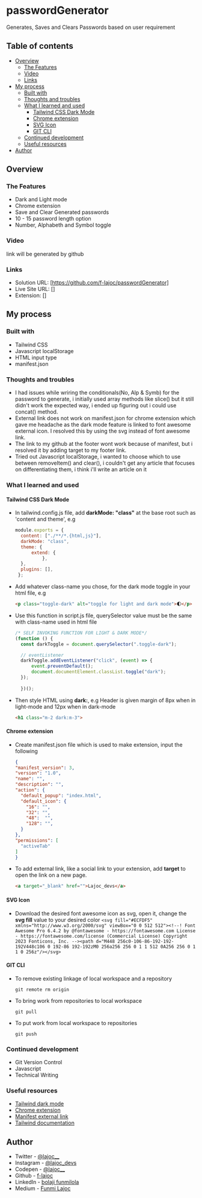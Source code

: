 # passwordGenerator
Generates, Saves and Clears Passwords based on user requirement 


## Table of contents
  - [Overview](#overview)
    - [The Features](#the-features)
    - [Video](#video)
    - [Links](#links)
  - [My process](#my-process)
    - [Built with](#built-with)
    - [Thoughts and troubles](#thoughts-and-troubles)
    - [What I learned and used](#what-i-learned-and-used)
      - [Tailwind CSS Dark Mode](#tailwind-css-dark-mode)
      - [Chrome extension](#chrome-extension)
      - [SVG Icon](#svg-icon)
      - [GIT CLI](#git-cli)
    - [Continued development](#continued-development)
    - [Useful resources](#useful-resources)
  - [Author](#author)

## Overview

### The Features

- Dark and Light mode
- Chrome extension
- Save and Clear Generated passwords
- 10 - 15 password length option
- Number, Alphabeth and Symbol toggle 

### Video 

link will be generated by github

### Links

- Solution URL: [https://github.com/f-lajoc/passwordGenerator] 
- Live Site URL: []
- Extension: []

## My process

### Built with
- Tailwind CSS
- Javascript localStorage
- HTML input type
- manifest.json

### Thoughts and troubles
- I had issues while wriring the conditionals(No, Alp & Symb) for the password to generate, i initially used array methods like slice() but it still didn't work the expected way, i ended up figuring out i could use concat() method.
- External link does not work on manifest.json for chrome extension which gave me headache as the dark mode feature is linked to font awesome external icon. I resolved this by using the svg instead of font awesome link.
- The link to my github at the footer wont work because of manifest, but i resolved it by adding target to my footer link.
- Tried out Javascript localStorage, i wanted to choose which to use between removeItem() and clear(), i couldn't get any article that focuses on differentiating them, i think i'll write an article on it

### What I learned and used

#### Tailwind CSS Dark Mode
- In tailwind.config.js file, add **darkMode: "class"** at the base root such as 'content and theme', e.g
  ```js
  module.exports = {
	content: ["./**/*.{html,js}"],
	darkMode: "class",
	theme: {
		extend: {
			},
	},
	plugins: [],
   };
  ```

- Add whatever class-name you chose, for the dark mode toggle in your html file, e.g
  ```html
  <p class="toggle-dark" alt="toggle for light and dark mode">🌓</p>
  ```

- Use this function in script.js file, querySelector value must be the same with class-name used in html file
  ```js
  /* SELF INVOKING FUNCTION FOR LIGHT & DARK MODE*/
  (function () {
	const darkToggle = document.querySelector(".toggle-dark");

	// eventListener
	darkToggle.addEventListener("click", (event) => {
		event.preventDefault();
		document.documentElement.classList.toggle("dark");
	});
	
    })();
  ```
- Then style HTML using **dark:**, e.g Header is given margin of 8px when in light-mode and 12px when in dark-mode
  ```html
  <h1 class="m-2 dark:m-3">
  ```

#### Chrome extension
- Create manifest.json file which is used to make extension, input the following
  ```json
  {
  "manifest_version": 3,
  "version": "1.0",
  "name": "",
  "description": "",
  "action": {
    "default_popup": "index.html",
    "default_icon": {
      "16": "",
      "32": "",
      "48":  "",
      "128": "",
    }
  },
  "permissions": [
    "activeTab"
  ]
  }
  ```
- To add external link, like a social link to your extension, add **target** to open the link on a new page.
  ```html
  <a target="_blank" href="">Lajoc_devs</a>
  ```

#### SVG Icon
- Download the desired font awesome icon as svg, open it, change the **svg fill** value to your desired color
`<svg fill="#ECFDF5" xmlns="http://www.w3.org/2000/svg" viewBox="0 0 512 512"><!--! Font Awesome Pro 6.4.2 by @fontawesome - https://fontawesome.com License - https://fontawesome.com/license (Commercial License) Copyright 2023 Fonticons, Inc. --><path d="M448 256c0-106-86-192-192-192V448c106 0 192-86 192-192zM0 256a256 256 0 1 1 512 0A256 256 0 1 1 0 256z"/></svg>
`

#### GIT CLI
- To remove existing linkage of local workspace and a repository
  ```
  git remote rm origin
  ```
- To bring work from repositories to local workspace
  ```
  git pull
  ```
- To put work from local workspace to repositories
  ```
  git push
  ``` 
### Continued development

- Git Version Control
- Javascript
- Technical Writing

### Useful resources
- [Tailwind dark mode](https://youtu.be/hGHk5eS5MkA?si=SpyKzBrVnTHus9oh)
- [Chrome extension](https://scrimba.com/playlist/pPD7Kt4)
- [Manifest external link](https://groups.google.com/a/chromium.org/g/chromium-apps/c/bkSOQKYMUmw?pli=1)
- [Tailwind documentation](https://v2.tailwindcss.com/docs)

## Author
- Twitter - [@lajoc__](https://www.twitter.com/lajoc__)
- Instagram - [@lajoc_devs](https://www.instagram.com/lajoc_devs)
- Codepen - [@lajoc__](https://codepen.io/lajoc__/pen/bGvYWjR)
- Github - [f-lajoc ](https://github.com/f-lajoc)
- LinkedIn - [bolaji funmilola](https://www.linkedin.com/in/funmilola-b-b4044b13b)
- Medium - [Funmi Lajoc](https://medium.com/@lajoc_)
